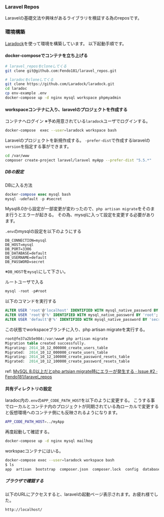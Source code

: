 ### Laravel Repos

Laravelの基礎文法や興味があるライブラリを検証する為のreposです。

### 環境構築

[Laradock](https://laradock.io/)を使って環境を構築しています。
以下起動手順です。


#### docker-composeでコンテナを立ち上げる

```bash
# laravel_reposをcloneしてくる
git clone git@github.com:Fendo181/laravel_repos.git

# laradocをcloneしてくる
git clone https://github.com/Laradock/laradock.git
cd laradoc
cp env-example .env
docker-compose up -d nginx mysql workspace phpmyadmin
```

#### workspaceコンテナに入り、laravelのプロジェクトを作成する

コンテナへログイン
※予め用意されている`laradock`ユーザでログインする。
```bash
docker-compose  exec --user=laradock workspace bash

```

Laravelのプロジェクトを新規作成する。
`-prefer-dist`で作成するlaravelの`version`を指定する事ができます。

```bash
cd /var/www
composer create-project laravel/laravel myApp --prefer-dist "5.5.*"
```

##### DBの設定

DBに入る方法

```sql
docker-compose exec mysql bash
mysql -udefault -p #secret
```

Mysql8.0から設定が一部変更が変わったので、`php artisan migrate`をそのまま行うとエラーが起きる。
その為、mysqlに入って設定を変更する必要があります。

`.env`のmysqlの設定を以下のようにする

```env
DB_CONNECTION=mysql
DB_HOST=mysql
DB_PORT=3306
DB_DATABASE=default
DB_USERNAME=default
DB_PASSWORD=secret
```

※`DB_HOST`を`mysql`にして下さい。

ルートユーザで入る

```sql
mysql -root -p#root
```


以下のコマンドを実行する

```sql
ALTER USER 'root'@'localhost' IDENTIFIED WITH mysql_native_password BY 'root';
ALTER USER 'root'@'%' IDENTIFIED WITH mysql_native_password BY 'root';
ALTER USER 'default'@'%' IDENTIFIED WITH mysql_native_password BY 'secret';
```

この状態でworkspaceブランチに入り、php artisan migrateを実行する。

```sql
root@fe37a2b5e984:/var/www# php artisan migrate
Migration table created successfully.
Migrating: 2014_10_12_000000_create_users_table
Migrated:  2014_10_12_000000_create_users_table
Migrating: 2014_10_12_100000_create_password_resets_table
Migrated:  2014_10_12_100000_create_password_resets_table
```

ref: [MySQL 8.0以上だとphp artsian migrate時にエラーが発生する · Issue #2 · Fendo181/laravel_repos](https://github.com/Fendo181/laravel_repos/issues/2)

#### 共有ディレクトリの設定

laradoc内の`.env`の`APP_CODE_PATH_HOST`を以下のように変更する。
こうする事でローカルとコンテナ内のプロジェクトが同期されている為ローカルで変更すると仮想環境へのコンテナ側にも反映されるようになります。

```bash
APP_CODE_PATH_HOST=../myApp
```

再度起動して確認する。

```bash
docker-compose up -d nginx mysql mailhog  
```

workspacコンテナにはいる。

```bash
docker-compose exec --user=laradock workspace bash
$ ls
app  artisan  bootstrap  composer.json  composer.lock  config  database  package.json  phpunit.xml  public  readme.md  resources  routes  server.php  storage  tests  vendor  webpack.mix.js
```

##### ブラウザで確認する

以下のURLにアクセスすると、laravelの起動ページ表示されます。お疲れ様でした。


`http://localhost/`
